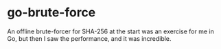 # go-brute-force
An offline brute-forcer for SHA-256 at the start was an exercise for me in Go, but then I saw the performance, and it was incredible.
